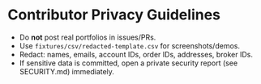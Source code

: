 # Contributor Privacy Guidelines

- Do **not** post real portfolios in issues/PRs.
- Use `fixtures/csv/redacted-template.csv` for screenshots/demos.
- Redact: names, emails, account IDs, order IDs, addresses, broker IDs.
- If sensitive data is committed, open a private security report (see SECURITY.md) immediately.
